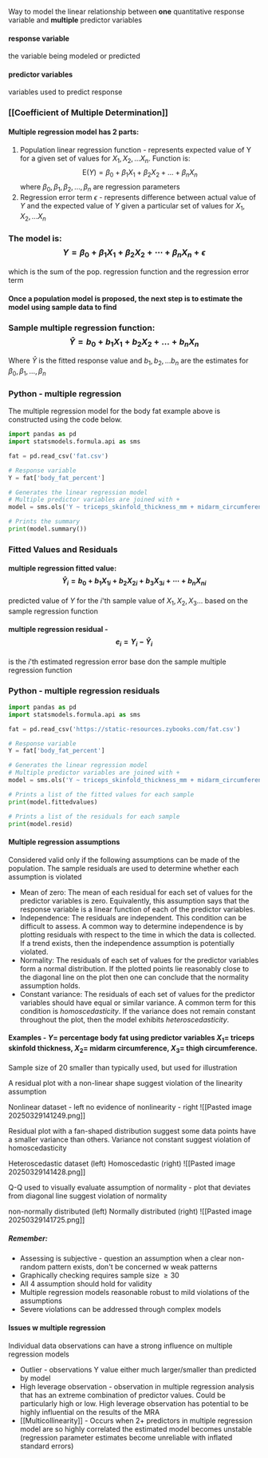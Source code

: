 Way to model the linear relationship between **one** quantitative response variable and **multiple** predictor variables

#### response variable
the variable being modeled or predicted
#### predictor variables
variables used to predict response


### [[Coefficient of Multiple Determination]]


#### Multiple regression model has 2 parts:
1. Population linear regression function - represents expected value of Y for a given set of values for $X_1, X_2, ...X_n$. Function is: $$\mathrm{E}(Y) = \beta_0 + \beta_1 X_1 + \beta_2 X_2 + \ldots + \beta_n X_n$$ where $\beta_0, \beta_1, \beta_2, \ldots, \beta_n$ are regression parameters
2. Regression error term $\epsilon$ - represents difference between actual value of $Y$ and the expected value of $Y$ given a particular set of values for $X_1, X_2, ... X_n$ 
### The model is: $$Y = \beta_0 + \beta_1 X_1 + \beta_2 X_2 + \cdots + \beta_n X_n +  \epsilon$$
which is the sum of the pop. regression function and the regression error term

#### Once a population model is proposed, the next step is to estimate the model using sample data to find 

### Sample multiple regression function: $$\hat{Y} = b_0 + b_1 X_1 + b_2 X_2 + \ldots + b_n X_n$$
Where $\hat{Y}$ is the fitted response value and $b_1,b_2,...b_n$ are the estimates for $\beta_0, \beta_1, \ldots, \beta_n$


### Python - multiple regression
The multiple regression model for the body fat example above is constructed using the code below.
```python
import pandas as pd
import statsmodels.formula.api as sms

fat = pd.read_csv('fat.csv')

# Response variable
Y = fat['body_fat_percent']

# Generates the linear regression model
# Multiple predictor variables are joined with +
model = sms.ols('Y ~ triceps_skinfold_thickness_mm + midarm_circumference_cm + thigh_circumference_cm', data = fat).fit()

# Prints the summary
print(model.summary())
```


### Fitted Values and Residuals
#### multiple regression fitted value: $$\hat{Y}_i = b_0 + b_1 X_{1i} + b_2 X_{2i} + b_3 X_{3i} + \cdots + b_n X_{ni}$$
predicted value of $Y$ for the $i$'th sample value of $X_1,X_2,X_3...$ based on the sample regression function
#### multiple regression residual - $$e_i=Y_i-\hat{Y}_i$$
is the $i$'th estimated regression error base don the sample multiple regression function

### Python - multiple regression residuals
```python
import pandas as pd
import statsmodels.formula.api as sms

fat = pd.read_csv('https://static-resources.zybooks.com/fat.csv')

# Response variable
Y = fat['body_fat_percent']

# Generates the linear regression model
# Multiple predictor variables are joined with +
model = sms.ols('Y ~ triceps_skinfold_thickness_mm + midarm_circumference_cm + thigh_circumference_cm', data = fat).fit()

# Prints a list of the fitted values for each sample
print(model.fittedvalues)

# Prints a list of the residuals for each sample
print(model.resid)
```

#### Multiple regression assumptions
Considered valid only if the following assumptions can be made of the population. The sample residuals are used to determine whether each assumption is violated
- Mean of zero: The mean of each residual for each set of values for the predictor variables is zero. Equivalently, this assumption says that the response variable is a linear function of each of the predictor variables.
- Independence: The residuals are independent. This condition can be difficult to assess. A common way to determine independence is by plotting residuals with respect to the time in which the data is collected. If a trend exists, then the independence assumption is potentially violated.
- Normality: The residuals of each set of values for the predictor variables form a normal distribution. If the plotted points lie reasonably close to the diagonal line on the plot then one can conclude that the normality assumption holds.
- Constant variance: The residuals of each set of values for the predictor variables should have equal or similar variance. A common term for this condition is _homoscedasticity_. If the variance does not remain constant throughout the plot, then the model exhibits _heteroscedasticity_.

#### Examples - $Y =$ percentage body fat using predictor variables $X_1=$ triceps skinfold thickness, $X_2=$ midarm circumference, $X_3=$ thigh circumference. 
Sample size of 20 smaller than typically used, but used for illustration

A residual plot with a non-linear shape suggest violation of the linearity assumption

Nonlinear dataset - left                                         no evidence of nonlinearity - right
![[Pasted image 20250329141249.png]]

Residual plot with a fan-shaped distribution suggest some data points have a smaller variance than others. Variance not constant suggest violation of homoscedasticity

Heteroscedastic dataset (left)                                      Homoscedastic (right)
![[Pasted image 20250329141428.png]]

Q-Q used to visually evaluate assumption of normality - plot that deviates from diagonal line suggest violation of normality

non-normally distributed (left)                                      Normally distributed (right)
![[Pasted image 20250329141725.png]]

##### Remember:
- Assessing is subjective - question an assumption when a clear non-random pattern exists, don't be concerned w weak patterns
- Graphically checking requires sample size $\geq 30$
- All 4 assumption should hold for validity
- Multiple regression models reasonable robust to mild violations of the assumptions
- Severe violations can be addressed through complex models

#### Issues w multiple regression
Individual data observations can have a strong influence on multiple regression models
- Outlier - observations Y value either much larger/smaller than predicted by model
- High leverage observation - observation in multiple regression analysis that has an extreme combination of predictor values. Could be particularly high or low. High leverage observation has potential to be highly influential on the results of the MRA
- [[Multicollinearity]] - Occurs when 2+ predictors in multiple regression model are so highly correlated the estimated model becomes unstable (regression parameter estimates become unreliable with inflated standard errors)